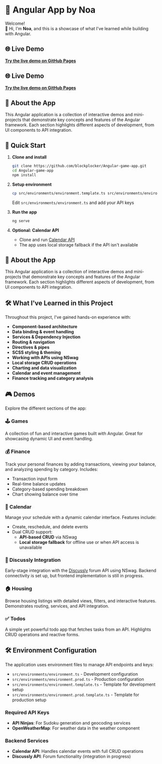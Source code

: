 # 🎨 Angular App by Noa

Welcome!  
👋 Hi, I'm **Noa**, and this is a showcase of what I've learned while building with Angular.

## 🌐 Live Demo

**[Try the live demo on GitHub Pages](https://blockplocker.github.io/Angular-game-app/)**

## 🌐 Live Demo

**[Try the live demo on GitHub Pages](https://blockplocker.github.io/Angular-game-app/)**

## 🚀 About the App

This Angular application is a collection of interactive demos and mini-projects that demonstrate key concepts and features of the Angular framework. Each section highlights different aspects of development, from UI components to API integration.

## 🚀 Quick Start

1. **Clone and install**
   ```bash
   git clone https://github.com/blockplocker/Angular-game-app.git
   cd Angular-game-app
   npm install
   ```

2. **Setup environment** 
   ```bash
   cp src/environments/environment.template.ts src/environments/environment.ts
   ```
   Edit `src/environments/environment.ts` and add your API keys

3. **Run the app**
   ```bash
   ng serve
   ```

4. **Optional: Calendar API**
   - Clone and run [Calendar API](https://github.com/blockplocker/calenderApi)
   - The app uses local storage fallback if the API isn't available

## 🚀 About the App

This Angular application is a collection of interactive demos and mini-projects that demonstrate key concepts and features of the Angular framework. Each section highlights different aspects of development, from UI components to API integration.

## 🛠️ What I've Learned in this Project

Throughout this project, I've gained hands-on experience with:

- **Component-based architecture**
- **Data binding & event handling**
- **Services & Dependency Injection**
- **Routing & navigation**
- **Directives & pipes**
- **SCSS styling & theming**
- **Working with APIs using NSwag**
- **Local storage CRUD operations**
- **Charting and data visualization**
- **Calendar and event management**
- **Finance tracking and category analysis**

## 🎮 Demos

Explore the different sections of the app:

### 🕹️ Games
A collection of fun and interactive games built with Angular. Great for showcasing dynamic UI and event handling.


### 💰 Finance
Track your personal finances by adding transactions, viewing your balance, and analyzing spending by category. Includes:

- Transaction input form
- Real-time balance updates
- Category-based spending breakdown
- Chart showing balance over time

### 📅 Calendar
Manage your schedule with a dynamic calendar interface. Features include:

- Create, reschedule, and delete events
- Dual CRUD support:
  - **API-based CRUD** via NSwag
  - **Local storage fallback** for offline use or when API access is unavailable

### 💬 Discussly Integration
Early-stage integration with the [Discussly](https://github.com/blockplocker/DiscusslyApi) forum API using NSwag. Backend connectivity is set up, but frontend implementation is still in progress.

### 🏠 Housing
Browse housing listings with detailed views, filters, and interactive features. Demonstrates routing, services, and API integration.

### ✅ Todos
A simple yet powerful todo app that fetches tasks from an API. Highlights CRUD operations and reactive forms.

## 🛠️ Environment Configuration

The application uses environment files to manage API endpoints and keys:

- `src/environments/environment.ts` - Development configuration
- `src/environments/environment.prod.ts` - Production configuration
- `src/environments/environment.template.ts` - Template for development setup
- `src/environments/environment.prod.template.ts` - Template for production setup

### Required API Keys
- **API Ninjas**: For Sudoku generation and geocoding services
- **OpenWeatherMap**: For weather data in the weather component

### Backend Services
- **Calendar API**: Handles calendar events with full CRUD operations
- **Discussly API**: Forum functionality (integration in progress)

